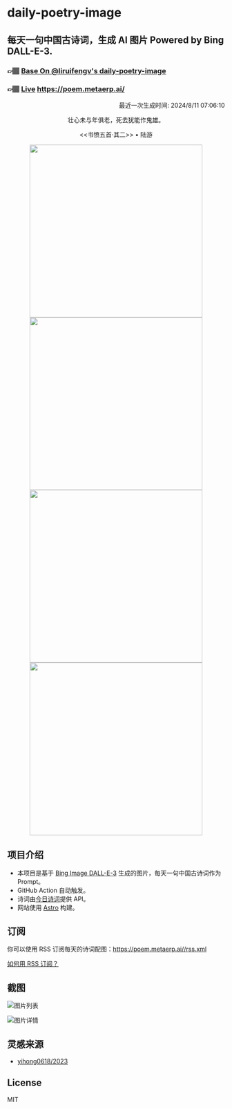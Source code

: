 
# daily-poetry-image

## 每天一句中国古诗词，生成 AI 图片 Powered by Bing DALL-E-3.

### 👉🏽 [Base On @liruifengv's daily-poetry-image](https://github.com/liruifengv/daily-poetry-image)

### 👉🏽 [Live](https://poem.metaerp.ai/) https://poem.metaerp.ai/

<p align="right">
  最近一次生成时间: 2024/8/11 07:06:10
</p>
<p align="center">
壮心未与年俱老，死去犹能作鬼雄。
</p>
<p align="center">
<<书愤五首·其二>> • 陆游
</p>
<p align="center">
<img src="https://tse2.mm.bing.net/th/id/OIG1.LwS_VNLWbOCa8nhpBZzf" height="400" width="400" />
<img src="https://tse3.mm.bing.net/th/id/OIG1.3jWCPX68M2F6hbuNmN8Z" height="400" width="400" />
<img src="https://tse2.mm.bing.net/th/id/OIG1.xVKyScNytg8C1kUY5DlO" height="400" width="400" />
<img src="https://tse4.mm.bing.net/th/id/OIG1.j.o.5s10lhuhGU5f4flO" height="400" width="400" />
</p>

## 项目介绍

-   本项目是基于 [Bing Image DALL-E-3](https://www.bing.com/images/create) 生成的图片，每天一句中国古诗词作为 Prompt。
-   GitHub Action 自动触发。
-   诗词由[今日诗词](https://www.jinrishici.com/)提供 API。
-   网站使用 [Astro](https://astro.build) 构建。

## 订阅

你可以使用 RSS 订阅每天的诗词配图：https://poem.metaerp.ai//rss.xml

[如何用 RSS 订阅？](https://zhuanlan.zhihu.com/p/55026716)

## 截图

![图片列表](./screenshots/01.png)

![图片详情](./screenshots/02.png)

## 灵感来源

-   [yihong0618/2023](https://github.com/yihong0618/2023)

## License

MIT
